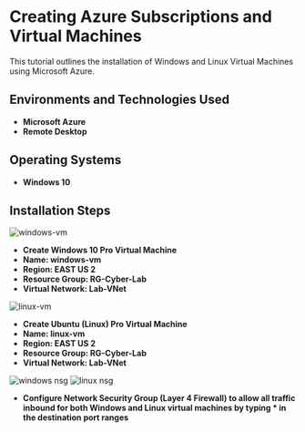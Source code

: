 <h1>Creating Azure Subscriptions and Virtual Machines</h1>
This tutorial outlines the installation of Windows and Linux Virtual Machines using Microsoft Azure.

<h2>Environments and Technologies Used</h2>

- <b>Microsoft Azure</b> 
- <b>Remote Desktop</b>

<h2>Operating Systems</h2>

- <b>Windows 10</b>


<h2>Installation Steps</h2>

![windows-vm](https://github.com/user-attachments/assets/08220b5f-b9a5-4bdd-bb9b-aaf7c67fde9e)

- <b>Create Windows 10 Pro Virtual Machine</b></b>
- <b>Name: windows-vm</b>
- <b>Region: EAST US 2</b>
- <b>Resource Group: RG-Cyber-Lab</b>
- <b>Virtual Network: Lab-VNet</b>

![linux-vm](https://github.com/user-attachments/assets/452787b5-0905-467c-beeb-0625cabe4fd5)

- <b>Create Ubuntu (Linux) Pro Virtual Machine</b></b>
- <b>Name: linux-vm</b>
- <b>Region: EAST US 2</b>
- <b>Resource Group: RG-Cyber-Lab</b>
- <b>Virtual Network: Lab-VNet</b>

![windows nsg](https://github.com/user-attachments/assets/f15df672-d836-4b2d-813a-5fb9e5b5addd)
![linux nsg](https://github.com/user-attachments/assets/b8744d63-b29c-437d-99b8-d3d61489cb29)
- <b>Configure Network Security Group (Layer 4 Firewall) to allow all traffic inbound for both Windows and Linux virtual machines by typing * in the destination port ranges<b>
